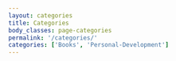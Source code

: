```yaml
---
layout: categories
title: Categories
body_classes: page-categories
permalink: '/categories/'
categories: ['Books', 'Personal-Development']
---
```

